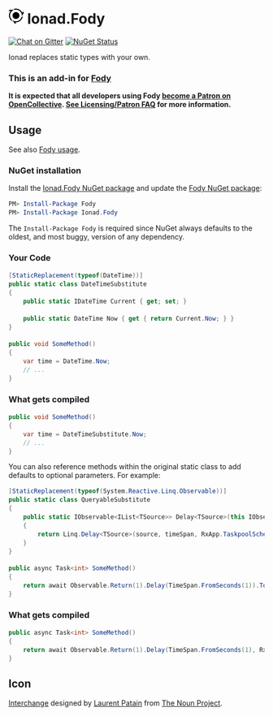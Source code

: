 # <img src="/package_icon.png" height="30px"> Ionad.Fody

[![Chat on Gitter](https://img.shields.io/gitter/room/fody/fody.svg)](https://gitter.im/Fody/Fody)
[![NuGet Status](https://img.shields.io/nuget/v/Ionad.Fody.svg)](https://www.nuget.org/packages/Ionad.Fody/)

Ionad replaces static types with your own.


### This is an add-in for [Fody](https://github.com/Fody/Home/)

**It is expected that all developers using Fody [become a Patron on OpenCollective](https://opencollective.com/fody/contribute/patron-3059). [See Licensing/Patron FAQ](https://github.com/Fody/Home/blob/master/pages/licensing-patron-faq.md) for more information.**


## Usage

See also [Fody usage](https://github.com/Fody/Home/blob/master/pages/usage.md).


### NuGet installation

Install the [Ionad.Fody NuGet package](https://nuget.org/packages/Ionad.Fody/) and update the [Fody NuGet package](https://nuget.org/packages/Fody/):

```powershell
PM> Install-Package Fody
PM> Install-Package Ionad.Fody
```

The `Install-Package Fody` is required since NuGet always defaults to the oldest, and most buggy, version of any dependency.


### Your Code

```csharp
[StaticReplacement(typeof(DateTime))]
public static class DateTimeSubstitute
{
    public static IDateTime Current { get; set; }

    public static DateTime Now { get { return Current.Now; } }
}

public void SomeMethod()
{
    var time = DateTime.Now;
    // ...
}
```


### What gets compiled 

```csharp
public void SomeMethod()
{
    var time = DateTimeSubstitute.Now;
    // ...
}
```

You can also reference methods within the original static class to add defaults to optional parameters. For example:

```csharp
[StaticReplacement(typeof(System.Reactive.Linq.Observable))]
public static class QueryableSubstitute
{
    public static IObservable<IList<TSource>> Delay<TSource>(this IObservable<TSource> source, TimeSpan timeSpan)
    {
        return Linq.Delay<TSource>(source, timeSpan, RxApp.TaskpoolScheduler);
    }
}

public async Task<int> SomeMethod()
{
    return await Observable.Return(1).Delay(TimeSpan.FromSeconds(1)).ToTask();
}
```


### What gets compiled 

```csharp
public async Task<int> SomeMethod()
{
    return await Observable.Return(1).Delay(TimeSpan.FromSeconds(1), RxApp.TaskpoolScheduler).ToTask();
}
```


## Icon

[Interchange](https://thenounproject.com/noun/interchange/#icon-No2031) designed by [Laurent Patain](https://thenounproject.com/____Lo) from [The Noun Project](https://thenounproject.com).
